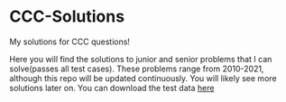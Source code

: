 # CCC-Solutions
My solutions for CCC questions!

Here you will find the solutions to junior and senior problems that I can solve(passes all test cases). These problems range from 2010-2021, although this repo will be updated continuously. You will likely see more solutions later on. You can download the test data [here](https://cemc.uwaterloo.ca/contests/past_contests.html#ccc)
